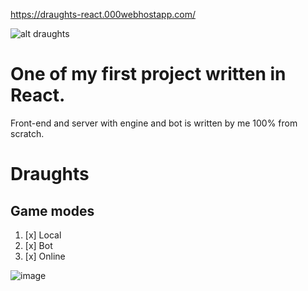 https://draughts-react.000webhostapp.com/

![alt draughts](https://encrypted-tbn0.gstatic.com/images?q=tbn:ANd9GcQURULun4O52dGSop6oEOMC22d2FnaOjkAhrg&usqp=CAU "draughts")

# One of my first project written in React. 
Front-end and server with engine and bot is written by me 100% from scratch.

# Draughts
## Game modes
1. [x] Local
2. [x] Bot
3. [x] Online

![image](https://user-images.githubusercontent.com/45520106/229443719-d55f03c8-f55e-4eef-9f63-b90e5d7666fa.png)
